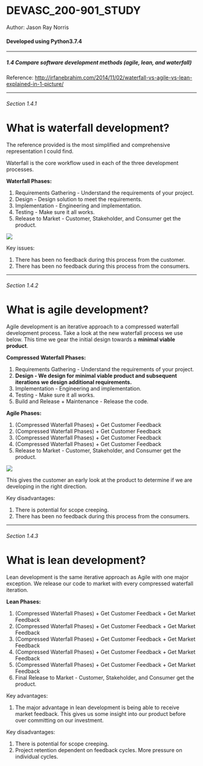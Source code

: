 # DEVASC_200-901_STUDY
<p>Author: Jason Ray Norris</p>
<h4>Developed using Python3.7.4</h4>
<hr>
<h5>1.4 Compare software development methods (agile, lean, and waterfall)

</h5>

Reference: http://irfanebrahim.com/2014/11/02/waterfall-vs-agile-vs-lean-explained-in-1-picture/

<hr>

<h6>Section 1.4.1</h6>

# What is waterfall development?


The reference provided is the most simplified and comprehensive representation I could find.

Waterfall is the core workflow used in each of the three development processes.

<b>Waterfall Phases:</b>
1. Requirements Gathering - Understand the requirements of your project.
2. Design - Design solution to meet the requirements.
3. Implementation - Engineering and implementation.
4. Testing - Make sure it all works.
5. Release to Market - Customer, Stakeholder, and Consumer get the product.

<img src="https://i.ibb.co/v1wrk6J/waterfall-dev-process.jpg">

Key issues:
1. There has been no feedback during this process from the customer.
2. There has been no feedback during this process from the consumers.

<hr>
<h6>Section 1.4.2</h6>

# What is agile development?

Agile development is an iterative approach to a compressed waterfall development process.  Take a look at the new waterfall process we use below.
This time we gear the initial design towards a <b>minimal viable product</b>.

<b>Compressed Waterfall Phases:</b>
1. Requirements Gathering - Understand the requirements of your project.
2. <b>Design - We design for minimal viable product and subsequent iterations we design additional requirements.</b>
3. Implementation - Engineering and implementation.
4. Testing - Make sure it all works.
5. Build and Release + Maintenance - Release the code.

<b>Agile Phases:</b>
1. (Compressed Waterfall Phases) + Get Customer Feedback
2. (Compressed Waterfall Phases) + Get Customer Feedback
3. (Compressed Waterfall Phases) + Get Customer Feedback
4. (Compressed Waterfall Phases) + Get Customer Feedback
5. Release to Market - Customer, Stakeholder, and Consumer get the product.

<img src="https://i.ibb.co/zGBBK9H/agile-dev-process.jpg">

This gives the customer an early look at the product to determine if we are developing in the right direction.

Key disadvantages:
1. There is potential for scope creeping.
2. There has been no feedback during this process from the consumers.

<hr>
<h6>Section 1.4.3</h6>

# What is lean development?

Lean development is the same iterative approach as Agile with one major exception.  We release our code to market with every compressed waterfall iteration.
<br>

<b>Lean Phases:</b>
1. (Compressed Waterfall Phases) + Get Customer Feedback + Get Market Feedback
2. (Compressed Waterfall Phases) + Get Customer Feedback + Get Market Feedback
3. (Compressed Waterfall Phases) + Get Customer Feedback + Get Market Feedback
4. (Compressed Waterfall Phases) + Get Customer Feedback + Get Market Feedback
5. (Compressed Waterfall Phases) + Get Customer Feedback + Get Market Feedback
6. Final Release to Market - Customer, Stakeholder, and Consumer get the product.

Key advantages:
1. The major advantage in lean development is being able to receive market feedback.  This gives us some insight into our product before over committing on our investment.

Key disadvantages:
1. There is potential for scope creeping.
2. Project retention dependent on feedback cycles. More pressure on individual cycles.









